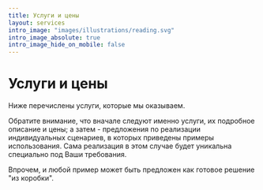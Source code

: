 ```yaml
---
title: Услуги и цены
layout: services
intro_image: "images/illustrations/reading.svg"
intro_image_absolute: true
intro_image_hide_on_mobile: false
---
```


# Услуги и цены

Ниже перечислены услуги, которые мы оказываем.

Обратите внимание, что вначале следуют именно услуги, их подробное описание и цены; а затем - предложения по реализации индивидуальных сценариев, в которых приведены примеры использования. Сама реализация в этом случае будет уникальна специально под Ваши требования.

Впрочем, и любой пример может быть предложен как готовое решение "из коробки".

